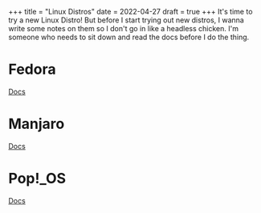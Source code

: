 +++
title = "Linux Distros"
date = 2022-04-27
draft = true
+++
It's time to try a new Linux Distro! But before I start trying out new distros, I wanna write some notes on them so I don't go in like a headless chicken. I'm someone who needs to sit down and read the docs before I do the thing. 

# Fedora
[Docs](https://docs.fedoraproject.org/en-US/docs/)

# Manjaro
[Docs](https://manjaro.org/support/userguide/)

# Pop!_OS
[Docs](https://support.system76.com/#learn)
